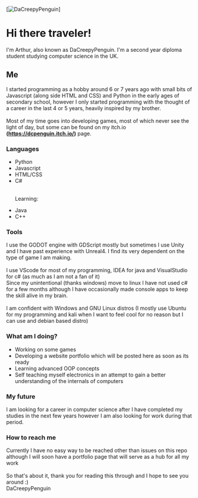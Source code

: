 [![DaCreepyPenguin](https://github-readme-stats.vercel.app/api?username=dacreepypenguin&count_private=true&show_icons=true&theme=github_dark)]

# Hi there traveler!

I'm Arthur, also known as DaCreepyPenguin. I'm a second year diploma student studying computer science in the UK.

## Me
I started programming as a hobby around 6 or 7 years ago with small bits of Javascript (along side HTML and CSS) and Python in the early ages of secondary school, however I only started programming with the thought of a career in the last 4 or 5 years, heavily inspired by my brother.
<br><br>
Most of my time goes into developing games, most of which never see the light of day, but some can be found on my itch.io <b>(https://dcpenguin.itch.io/)</b> page. 
### Languages
<ul>
  <li>Python</li>
  <li>Javascript</li>
  <li>HTML/CSS</li>
  <li>C#</li>
  <br>
  <p>Learning:</p>
  <li>Java</li>
  <li>C++</li>
</ul>

### Tools
I use the GODOT engine with GDScript mostly but sometimes I use Unity and I have past experience with Unreal4. I find its very dependent on the type of game I am making.
<br><br>
I use VScode for most of my programming, IDEA for java and VisualStudio for c# (as much as I am not a fan of it)
<br>
Since my unintentional (thanks windows) move to linux I have not used c# for a few months although I have occasionally made console apps to keep the skill alive in my brain.
<br><br>
I am confident with Windows and GNU Linux distros (I mostly use Ubuntu for my programming and kali when I want to feel cool for no reason but I can use and debian based distro)


### What am I doing?
<ul>
  <li>Working on some games</li>
  <li>Developing a website portfolio which will be posted here as soon as its ready</li>
  <li>Learning advanced OOP concepts</li>
  <li>Self teaching myself electronics in an attempt to gain a better understanding of the internals of computers</li>
</ul>

### My future
I am looking for a career in computer science after I have completed my studies in the next few years however I am also looking for work during that period.

### How to reach me

Currently I have no easy way to be reached other than issues on this repo although I will soon have a portfolio page that will serve as a hub for all my work
<br><br>
So that's about it, thank you for reading this through and I hope to see you around :)
<br>
DaCreepyPenguin
